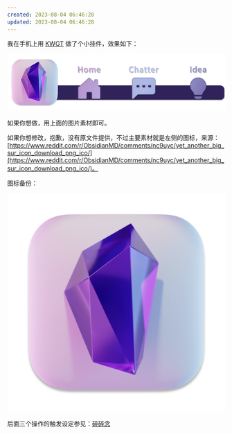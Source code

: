 ```yaml
---
created: 2023-08-04 06:46:28
updated: 2023-08-04 06:46:28
---
```


我在手机上用 [KWGT](https://play.google.com/store/apps/details?id=org.kustom.widget) 做了个小挂件，效果如下：

![手机屏幕小挂件](/src/images/Obsidian-widget.png)

如果你想做，用上面的图片素材即可。

如果你想修改，抱歉，没有原文件提供，不过主要素材就是左侧的图标，来源：[https://www.reddit.com/r/ObsidianMD/comments/nc9uyc/yet_another_big_sur_icon_download_png_ico/](https://www.reddit.com/r/ObsidianMD/comments/nc9uyc/yet_another_big_sur_icon_download_png_ico/)。

图标备份：

![图标备份](/src/images/Obsidian-icon.png)

后面三个操作的触发设定参见：[碎碎念](/Notes/0009_碎碎念.md?id=高级调用)